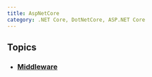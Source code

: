 ```yaml
---
title: AspNetCore
category: .NET Core, DotNetCore, ASP.NET Core
---
```


## Topics
- ### [Middleware](middleware)
